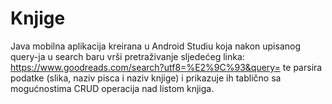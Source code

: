 # Knjige

Java mobilna aplikacija kreirana u Android Studiu koja nakon upisanog query-ja u search baru vrši pretraživanje sljedećeg linka: https://www.goodreads.com/search?utf8=%E2%9C%93&query= te parsira podatke (slika, naziv pisca i naziv knjige) i prikazuje ih tablično sa mogućnostima CRUD operacija nad listom knjiga.
